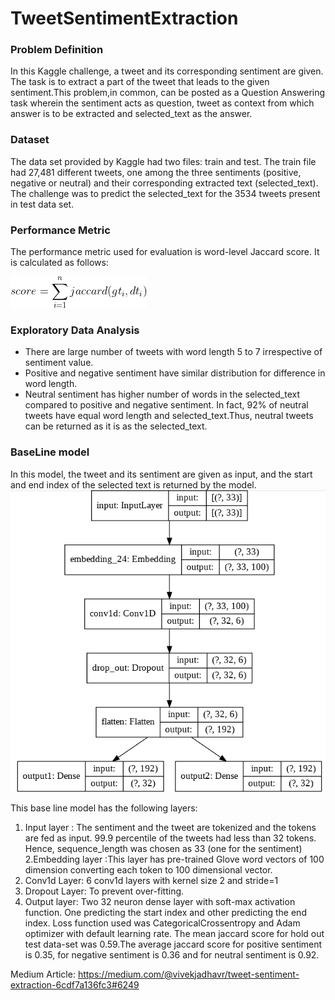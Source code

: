 # TweetSentimentExtraction

### Problem Definition 
In this Kaggle challenge, a tweet and its corresponding sentiment are given. The task is to extract a part of the tweet that leads to the given sentiment.This problem,in common, can be posted as a Question Answering task wherein the sentiment acts as question, tweet as context from which answer is to be extracted and selected_text as the answer.

### Dataset
The data set provided by Kaggle had two files: train and test. The train file had 27,481 different tweets, one among the three sentiments (positive, negative or neutral) and their corresponding extracted text (selected_text). The challenge was to predict the selected_text for the 3534 tweets present in test data set.

### Performance Metric
The performance metric used for evaluation is word-level Jaccard score. It is calculated as follows:

![Performance Metric](https://github.com/VIVEK-JADHAV/TweetSentimentExtraction/blob/master/Images/performance.png)

### Exploratory Data Analysis
- There are large number of tweets with word length 5 to 7 irrespective of sentiment value.
- Positive and negative sentiment have similar distribution for difference in word length.
- Neutral sentiment has higher number of words in the selected_text compared to positive and negative sentiment. In fact, 92% of neutral tweets have equal word length and selected_text.Thus, neutral tweets can be returned as it is as the selected_text.

### BaseLine model
In this model, the tweet and its sentiment are given as input, and the start and end index of the selected text is returned by the model.
![BaseLineModel Archietecture](https://github.com/VIVEK-JADHAV/TweetSentimentExtraction/blob/master/Images/BaseLineModel.png)

This base line model has the following layers:
1. Input layer : The sentiment and the tweet are tokenized and the tokens are fed as input. 99.9 percentile of the tweets had less than 32 tokens. Hence, sequence_length was chosen as 33 (one for the sentiment) 
2.Embedding layer :This layer has pre-trained Glove word vectors of 100 dimension converting each token to 100 dimensional vector.
3. Conv1d Layer: 6 conv1d layers with kernel size 2 and stride=1
4. Dropout Layer: To prevent over-fitting.
5. Output layer: Two 32 neuron dense layer with soft-max activation function. One predicting the start index and other predicting the end index.
Loss function used was CategoricalCrossentropy and Adam optimizer with default learning rate.
The mean jaccard score for hold out test data-set was 0.59.The average jaccard score for positive sentiment is 0.35, for negative sentiment is 0.36 and for neutral sentiment is 0.92.

Medium Article: https://medium.com/@vivekjadhavr/tweet-sentiment-extraction-6cdf7a136fc3#6249
